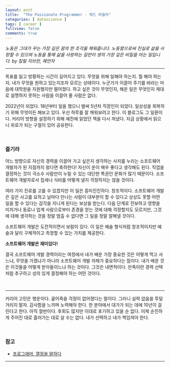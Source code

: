 ```yaml
---
layout: post
title:  "The Passionate Programmer - 채드 파울러"
categories: [ datascience ]
tags: [ career ]
fullview: false
comments: true
---
```


*노동은 그대가 꾸는 가장 깊은 꿈의 한 조각을 채워줍니다.
노동함으로써 진실로 삶을 사랑할 수 있으며
노동을 통해 삶을 사랑하는 길만이 생의 가장 깊은 비밀을 아는 일입니다.
by 킬릴 지브란, 예언자*

---

목표를 잃고 방황하는 시간이 길어지고 있다. 무엇을 위해 일해야 하는지. 뭘 해야 하는지. 내가 무엇을 원하고 있는지조차 모르는 상태이다. 누군가가 이끌어 주기를 바라는 마음에 대학원을 지원했지만 떨어졌다. 하고 싶은 것이 무엇인지, 해온 일은 무엇인지 제대로 설명하지 못하는 사람을 이끌어 줄 사람은 없다.

2022년이 되었다. 18년부터 일을 했으니 벌써 5년차 직장인이 되었다. 일상성을 회복하기 위해 무엇이든 해보고 있다. 우선 하루를 잘 채워보려고 한다. 이 블로그도 그 일환이다. 커리어 방향을 설정하기 위해 예전에 읽었던 책을 다시 꺼냈다. 지금 상황에서 읽으니 위로가 되는 구절이 있어 공유한다.

<br/>

### 즐기라
어느 방향으로 자신의 경력을 이끌어 가고 싶은지 생각하는 사치를 누리는 소프트웨어 개발자가 된 지점까지 왔다면 축하한다! 자신이 운이 매우 좋다고 생각해도 된다. 직업을 결정하는 것이 극소수 사람만이 누릴 수 있는 대단한 특권인 문화가 많기 때문이다. 소프트웨어 개발자로서 집세나 식비를 어떻게 낼지 걱정하지는 않을 것이다.

여러 가지 진로를 고를 수 있겠지만 이 일은 흥미진진하다. 창조적이다. 소프트웨어 개발은 깊은 사고를 요하고 날마다 만나는 사람이 대부분이 할 수 있다고 상상도 못할 어떤 일을 할 수 있다는 감각을 지니게 된다는 보상을 받는다. 다음 단계로 진보하고 영향을 미치거나 동료나 업계 사람으로부터 존경을 얻는 것에 대해 걱정할지도 모르지만, 그것에 대해 생각하는 것을 정말 멈출 수 없다면 그 일을 정말 잘해낼 것이다.

소프트웨어 개발은 도전적이면서 보람이 있다. 이 일은 예술 형식처럼 창조적이지만 예술과 달리 구체적이고 측정할 수 있는 가치를 제공한다.

**소프트웨어 개발은 재미있다!**

결국 소프트웨어 개발 경력이라는 여정에서 내가 배운 가장 중요한 것은 어떻게 먹고 사느냐, 무엇을 가졌냐가 아니라 소프트웨어 개발 자체가 중요하다는 점이다. 내가 배운 것은 이것들을 어떻게 받아들이느냐 하는 것이다. 그것은 내면적이다. 만족이란 경력 선택처럼 추구하고 성의 있게 결정해야 하는 어떤 것이다.

<br/>

---

커리어 고민은 행운이다. 굶어죽을 걱정이 없어졌다는 말이다. 그러니 실력 없음을 투덜거리지 말자. 감사함을 느끼며 노력해야 한다. 한 분야에서 대가가 되는 데에 10년이 걸린다고 한다. 아직 절반이다. 후회도 많지만 이대로 포기하고 있을 순 없다. 이제 순진하게 주어진 대로 흘러가는 대로 살 수는 없다. 내가 선택하고 내가 책임져야 한다. 




<br/>


### 참고
- [프로그래머, 열정을 말하다](http://www.kyobobook.co.kr/product/detailViewKor.laf?ejkGb=KOR&mallGb=KOR&barcode=9788966260225&orderClick=LEa&Kc=)
---

